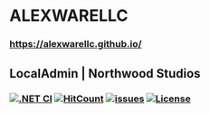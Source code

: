 # ALEXWARELLC
### https://alexwarellc.github.io/

## LocalAdmin | Northwood Studios
### [![.NET CI](https://github.com/northwood-studios/LocalAdmin-V2/actions/workflows/dotnet-core.yml/badge.svg)](https://github.com/northwood-studios/LocalAdmin-V2/actions/workflows/dotnet-core.yml) [![HitCount](https://hits.dwyl.com/northwood-studios/LocalAdmin-V2.svg)](http://github.com/northwood-studios/LocalAdmin-V2) [![issues](https://img.shields.io/github/issues/northwood-studios/LocalAdmin-V2)](https://github.com/northwood-studios/LocalAdmin-V2/issues) [![License](https://img.shields.io/badge/License-MIT-blue)](#license)
